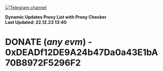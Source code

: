 [![Telegram channel](https://img.shields.io/endpoint?url=https://runkit.io/damiankrawczyk/telegram-badge/branches/master?url=https://t.me/n4z4v0d)](https://t.me/n4z4v0d) 

**Dynamic Updates Proxy List with Proxy Checker**  
**Last Updated: 22.12.23 13:40**

# DONATE (_any evm_) - 0xDEADf12DE9A24b47Da0a43E1bA70B8972F5296F2
